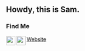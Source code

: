 ## Howdy, this is Sam.

<!-- **samazgor/samazgor** is a ✨ _special_ ✨ repository because its `README.md` (this file) appears on your GitHub profile. 
Here are some ideas to get you started:-->


### Find Me
<a href="https://fb.me/samazgor">
  <img align="left" alt="samazgor's Facebook" width="25px" src="https://cdn.jsdelivr.net/npm/simple-icons@v3/icons/facebook.svg" />
</a>
<a href="[https://www.linkedin.com/in/md-anowar-hossain-494259211](https://www.linkedin.com/in/samazgor/)">
  <img align="left" alt="samazgor's Linkdein" width="25px" src="https://cdn.jsdelivr.net/npm/simple-icons@v3/icons/linkedin.svg" />
</a>

[Website](https://sam.azgor.com)

